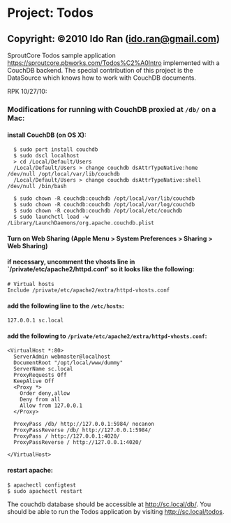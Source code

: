 # Project:   Todos

## Copyright: ©2010 Ido Ran (ido.ran@gmail.com)

SproutCore Todos sample application <https://sproutcore.pbworks.com/Todos%C2%A0Intro> implemented with a CouchDB
backend. The special contribution of this project is the DataSource which knows how to work with CouchDB
documents.

RPK 10/27/10:

### Modifications for running with CouchDB proxied at `/db/` on a Mac:

#### install CouchDB (on OS X):

      $ sudo port install couchdb
      $ sudo dscl localhost
      > cd /Local/Default/Users
      /Local/Default/Users > change couchdb dsAttrTypeNative:home /dev/null /opt/local/var/lib/couchdb
      /Local/Default/Users > change couchdb dsAttrTypeNative:shell /dev/null /bin/bash

      $ sudo chown -R couchdb:couchdb /opt/local/var/lib/couchdb
      $ sudo chown -R couchdb:couchdb /opt/local/var/log/couchdb
      $ sudo chown -R couchdb:couchdb /opt/local/etc/couchdb
      $ sudo launchctl load -w /Library/LaunchDaemons/org.apache.couchdb.plist
     
#### Turn on Web Sharing (Apple Menu > System Preferences > Sharing > Web Sharing)
 
#### if necessary, uncomment the vhosts line in `/private/etc/apache2/httpd.conf' so it looks like the following:
 
    # Virtual hosts
    Include /private/etc/apache2/extra/httpd-vhosts.conf

#### add the following line to the `/etc/hosts`:
 
    127.0.0.1 sc.local

#### add the following to `/private/etc/apache2/extra/httpd-vhosts.conf`:
 
    <VirtualHost *:80>
      ServerAdmin webmaster@localhost
      DocumentRoot "/opt/local/www/dummy"
      ServerName sc.local
      ProxyRequests Off
      KeepAlive Off
      <Proxy *>
        Order deny,allow
        Deny from all
        Allow from 127.0.0.1
      </Proxy>

      ProxyPass /db/ http://127.0.0.1:5984/ nocanon
      ProxyPassReverse /db/ http://127.0.0.1:5984/
      ProxyPass / http://127.0.0.1:4020/
      ProxyPassReverse / http://127.0.0.1:4020/

    </VirtualHost>
     
#### restart apache:

    $ apachectl configtest
    $ sudo apachectl restart
    

The couchdb database should be accessible at <http://sc.local/db/>. You should be able to run the Todos
application by visiting <http://sc.local/todos>.
